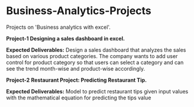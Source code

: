 # Business-Analytics-Projects
Projects on 'Business analytics with excel'.

**Project-1
Designing a sales dashboard in excel.**

 **Expected Deliverables:** Design a sales dashboard that analyzes the sales based
 on various product categories. The company wants to add user control for product
 category so that users can select a category and can see the trend month-wise and
 product-wise accordingly.

**Project-2**
**Restaurant Project: Predicting Restaurant Tip.**

 **Expected Deliverables:** Model to predict restaurant tips given input values with the
 mathematical equation for predicting the tips value
